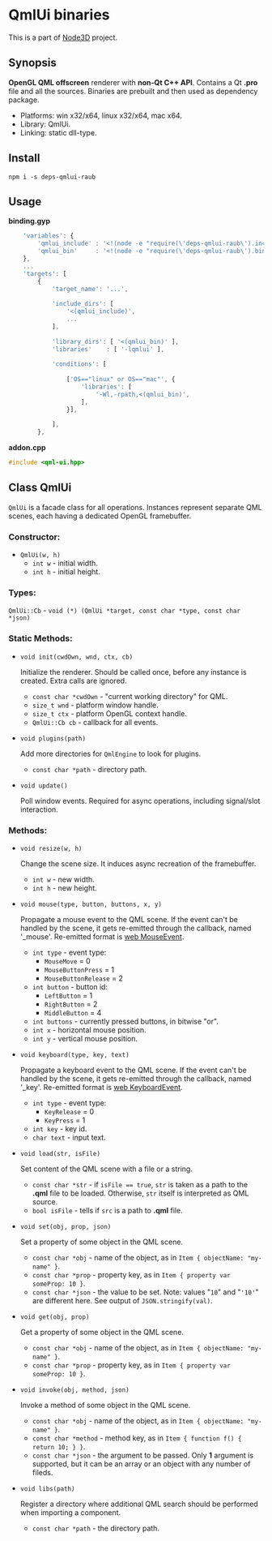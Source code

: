 # QmlUi binaries

This is a part of [Node3D](https://github.com/node-3d) project.


## Synopsis

**OpenGL QML offscreen** renderer with **non-Qt C++ API**.
Contains a Qt **.pro** file and all the sources.
Binaries are prebuilt and then used as dependency package.

* Platforms: win x32/x64, linux x32/x64, mac x64.
* Library: QmlUi.
* Linking: static dll-type.


## Install

`npm i -s deps-qmlui-raub`


## Usage

**binding.gyp**

```javascript
	'variables': {
		'qmlui_include' : '<!(node -e "require(\'deps-qmlui-raub\').include()")',
		'qmlui_bin'     : '<!(node -e "require(\'deps-qmlui-raub\').bin()")',
	},
	...
	'targets': [
		{
			'target_name': '...',
			
			'include_dirs': [
				'<(qmlui_include)',
				...
			],
			
			'library_dirs': [ '<(qmlui_bin)' ],
			'libraries'    : [ '-lqmlui' ],
			
			'conditions': [
				
				['OS=="linux" or OS=="mac"', {
					'libraries': [
						'-Wl,-rpath,<(qmlui_bin)',
					],
				}],
				
			],
		},
```


**addon.cpp**

```cpp
#include <qml-ui.hpp>
```


## Class QmlUi

`QmlUi` is a facade class for all operations. Instances represent separate QML scenes,
each having a dedicated OpenGL framebuffer.

### Constructor:

* `QmlUi(w, h)`
	* `int w` - initial width.
	* `int h` - initial height.


### Types:

`QmlUi::Cb` - `void (*) (QmlUi *target, const char *type, const char *json)`


### Static Methods:

* `void init(cwdOwn, wnd, ctx, cb)`
	
	Initialize the renderer. Should be called once, before any instance is created.
	Extra calls are ignored.
	* `const char *cwdOwn` - "current working directory" for QML.
	* `size_t wnd` - platform window handle.
	* `size_t ctx` - platform OpenGL context handle.
	* `QmlUi::Cb cb` - callback for all events.


* `void plugins(path)`
	
	Add more directories for `QmlEngine` to look for plugins.
	* `const char *path` - directory path.


* `void update()`
	
	Poll window events. Required for async operations, including signal/slot interaction.


### Methods:

* `void resize(w, h)`
	
	Change the scene size. It induces async recreation of the framebuffer.
	* `int w` - new width.
	* `int h` - new height.


* `void mouse(type, button, buttons, x, y)`
	
	Propagate a mouse event to the QML scene. If the event can't be handled
	by the scene, it gets re-emitted through the callback, named '\_mouse'.
	Re-emitted format is
	[web MouseEvent](https://developer.mozilla.org/en-US/docs/Web/API/MouseEvent).
	* `int type` - event type:
		* `MouseMove` = 0
		* `MouseButtonPress` = 1
		* `MouseButtonRelease` = 2
	* `int button` - button id:
		* `LeftButton` = 1
		* `RightButton` = 2
		* `MiddleButton` = 4
	* `int buttons` - currently pressed buttons, in bitwise "or".
	* `int x` - horizontal mouse position.
	* `int y` - vertical mouse position.


* `void keyboard(type, key, text)`
	
	Propagate a keyboard event to the QML scene. If the event can't be handled
	by the scene, it gets re-emitted through the callback, named '\_key'.
	Re-emitted format is
	[web KeyboardEvent](https://developer.mozilla.org/en-US/docs/Web/API/KeyboardEvent).
	* `int type` - event type:
		* `KeyRelease` = 0
		* `KeyPress` = 1
	* `int key` - key id.
	* `char text` - input text.


* `void load(str, isFile)`
	
	Set content of the QML scene with a file or a string.
	* `const char *str` - if `isFile == true`, `str` is taken as a path to the
	**.qml** file to be loaded. Otherwise, `str` itself is interpreted as QML
	source.
	* `bool isFile` - tells if `src` is a path to **.qml** file.


* `void set(obj, prop, json)`
	
	Set a property of some object in the QML scene.
	* `const char *obj` - name of the object, as in `Item { objectName: "my-name" }`.
	* `const char *prop` - property key, as in `Item { property var someProp: 10 }`.
	* `const char *json` - the value to be set. Note: values "`10`" and "`'10'`"
	are different here. See output of `JSON.stringify(val)`.


* `void get(obj, prop)`
	
	Get a property of some object in the QML scene.
	* `const char *obj` - name of the object, as in `Item { objectName: "my-name" }`.
	* `const char *prop` - property key, as in `Item { property var someProp: 10 }`.


* `void invoke(obj, method, json)`
	
	Invoke a method of some object in the QML scene.
	* `const char *obj` - name of the object, as in `Item { objectName: "my-name" }`.
	* `const char *method` - method key, as in `Item { function f() { return 10; } }`.
	* `const char *json` - the argument to be passed. Only **1** argument is supported,
	but it can be an array or an object with any number of fileds.


* `void libs(path)`
	
	Register a directory where additional QML search should be performed when
	importing a component.
	* `const char *path` - the directory path.
